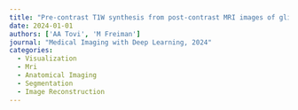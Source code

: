 ```yaml
---
title: "Pre-contrast T1W synthesis from post-contrast MRI images of glioma patients"
date: 2024-01-01
authors: ['AA Tovi', 'M Freiman']
journal: "Medical Imaging with Deep Learning, 2024"
categories: 
  - Visualization
  - Mri
  - Anatomical Imaging
  - Segmentation
  - Image Reconstruction
---
```

    